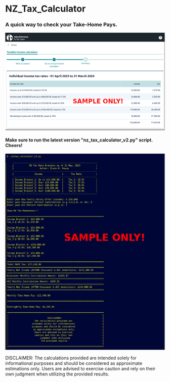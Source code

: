 # NZ_Tax_Calculator

### A quick way to check your Take-Home Pays.

![](img2/ird_sample_paye.png)

#### Make sure to run the latest version "nz_tax_calculator_v2.py" script. Cheers! 

![](img2/nz_tax_calculator_v2_py.png)

DISCLAIMER: The calculations provided are intended solely for informational purposes and should be considered as approximate estimations only. Users are advised to exercise caution and rely on their own judgment when utilizing the provided results. 
